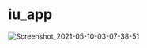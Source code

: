 # iu_app
![Screenshot_2021-05-10-03-07-38-51](https://user-images.githubusercontent.com/55827878/117585510-ff0b0b00-b13c-11eb-89cb-035f096ec382.jpg)
